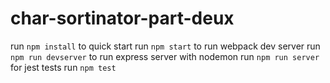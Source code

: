 # char-sortinator-part-deux

run `npm install`
to quick start run `npm start`
to run webpack dev server run `npm run devserver`
to run express server with nodemon run `npm run server`
for jest tests run `npm test`
